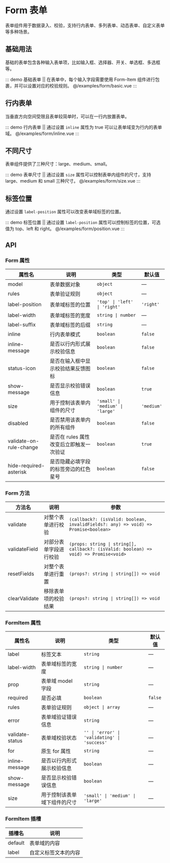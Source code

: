 # Form 表单

表单组件用于数据录入、校验，支持行内表单、多列表单、动态表单、自定义表单等多种场景。

## 基础用法

基础的表单包含各种输入表单项，比如输入框、选择器、开关、单选框、多选框等。

::: demo 基础表单 || 在表单中，每个输入字段需要使用 Form-Item 组件进行包裹，并可以设置对应的校验规则。
@/examples/form/basic.vue
:::

## 行内表单

当垂直方向空间受限且表单较简单时，可以在一行内放置表单。

::: demo 行内表单 || 通过设置 `inline` 属性为 true 可以让表单域变为行内的表单域。
@/examples/form/inline.vue
:::

## 不同尺寸

表单组件提供了三种尺寸：large、medium、small。

::: demo 表单尺寸 || 通过设置 `size` 属性可以控制表单内组件的尺寸，支持 large、medium 和 small 三种尺寸。
@/examples/form/size.vue
:::

## 标签位置

通过设置 `label-position` 属性可以改变表单域标签的位置。

::: demo 标签位置 || 通过设置 `label-position` 属性可以控制标签的位置，可选值为 top、left 和 right。
@/examples/form/position.vue
:::

## API

### Form 属性

| 属性名 | 说明 | 类型 | 默认值 |
| --- | --- | --- | --- |
| model | 表单数据对象 | `object` | — |
| rules | 表单验证规则 | `object` | — |
| label-position | 表单域标签的位置 | `'top' \| 'left' \| 'right'` | `'right'` |
| label-width | 表单域标签的宽度 | `string \| number` | — |
| label-suffix | 表单域标签的后缀 | `string` | — |
| inline | 行内表单模式 | `boolean` | `false` |
| inline-message | 是否以行内形式展示校验信息 | `boolean` | `false` |
| status-icon | 是否在输入框中显示校验结果反馈图标 | `boolean` | `false` |
| show-message | 是否显示校验错误信息 | `boolean` | `true` |
| size | 用于控制该表单内组件的尺寸 | `'small' \| 'medium' \| 'large'` | `'medium'` |
| disabled | 是否禁用该表单内的所有组件 | `boolean` | `false` |
| validate-on-rule-change | 是否在 rules 属性改变后立即触发一次验证 | `boolean` | `true` |
| hide-required-asterisk | 是否隐藏必填字段的标签旁边的红色星号 | `boolean` | `false` |

### Form 方法

| 方法名 | 说明 | 参数 |
| --- | --- | --- |
| validate | 对整个表单进行校验 | `(callback?: (isValid: boolean, invalidFields?: any) => void) => Promise<boolean>` |
| validateField | 对部分表单字段进行校验 | `(props: string \| string[], callback?: (isValid: boolean) => void) => Promise<void>` |
| resetFields | 对整个表单进行重置 | `(props?: string \| string[]) => void` |
| clearValidate | 移除表单项的校验结果 | `(props?: string \| string[]) => void` |

### FormItem 属性

| 属性名 | 说明 | 类型 | 默认值 |
| --- | --- | --- | --- |
| label | 标签文本 | `string` | — |
| label-width | 表单域标签的宽度 | `string \| number` | — |
| prop | 表单域 model 字段 | `string` | — |
| required | 是否必填 | `boolean` | `false` |
| rules | 表单验证规则 | `object \| array` | — |
| error | 表单域验证错误信息 | `string` | — |
| validate-status | 表单域校验状态 | `'' \| 'error' \| 'validating' \| 'success'` | — |
| for | 原生 for 属性 | `string` | — |
| inline-message | 是否以行内形式展示校验信息 | `boolean` | — |
| show-message | 是否显示校验错误信息 | `boolean` | — |
| size | 用于控制该表单域下组件的尺寸 | `'small' \| 'medium' \| 'large'` | — |

### FormItem 插槽

| 插槽名 | 说明 |
| --- | --- |
| default | 表单域的内容 |
| label | 自定义标签文本的内容 |

<style>
.demo-row {
  margin-bottom: 20px;
}
.demo-row .u-button {
  margin-right: 10px;
}
</style>
